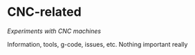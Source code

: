 # CNC-related
*Experiments with CNC machines*

Information, tools, g-code, issues, etc.
Nothing important really